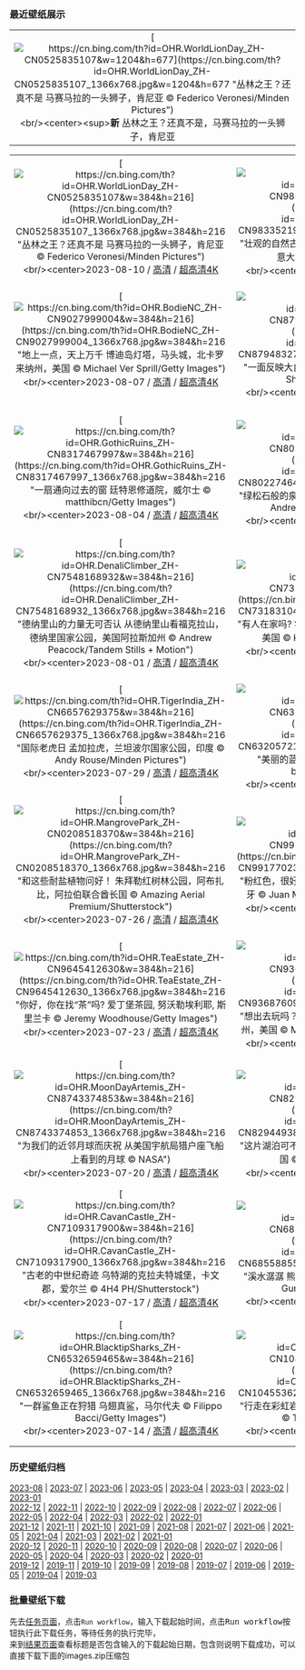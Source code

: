 ### 最近壁纸展示
||
|:---:|
|[![https://cn.bing.com/th?id=OHR.WorldLionDay_ZH-CN0525835107&w=1204&h=677](https://cn.bing.com/th?id=OHR.WorldLionDay_ZH-CN0525835107_1366x768.jpg&w=1204&h=677 "丛林之王？还真不是&#10;马赛马拉的一头狮子，肯尼亚&#10;© Federico Veronesi/Minden Pictures")](https://cn.bing.com/search?q=%e9%9d%9e%e6%b4%b2%e7%8b%ae&form=hpcapt&mkt=zh-cn&filters=HpDate:"20230809_1600")<br/><center><sup>**新**</sup>&nbsp;丛林之王？还真不是，马赛马拉的一头狮子，肯尼亚<center/>|

||||
|:---:|:---:|:---:|
|[![https://cn.bing.com/th?id=OHR.WorldLionDay_ZH-CN0525835107&w=384&h=216](https://cn.bing.com/th?id=OHR.WorldLionDay_ZH-CN0525835107_1366x768.jpg&w=384&h=216 "丛林之王？还真不是&#10;马赛马拉的一头狮子，肯尼亚&#10;© Federico Veronesi/Minden Pictures")](https://cn.bing.com/search?q=%e9%9d%9e%e6%b4%b2%e7%8b%ae&form=hpcapt&mkt=zh-cn&filters=HpDate:"20230809_1600")<br/><center>2023-08-10 / [高清](https://cn.bing.com/th?id=OHR.WorldLionDay_ZH-CN0525835107_1920x1200.jpg&w=1920&h=1200) / [超高清4K](https://cn.bing.com/th?id=OHR.WorldLionDay_ZH-CN0525835107_UHD.jpg&w=3840&h=2160)<center/>|[![https://cn.bing.com/th?id=OHR.PandiZucchero_ZH-CN9833521922&w=384&h=216](https://cn.bing.com/th?id=OHR.PandiZucchero_ZH-CN9833521922_1366x768.jpg&w=384&h=216 "壮观的自然古迹&#10;马苏阿的甜面包海蚀柱，撒丁岛，意大利&#10;© DaLiu/Getty Images")](https://cn.bing.com/search?q=%e6%92%92%e4%b8%81%e5%b2%9b&form=hpcapt&mkt=zh-cn&filters=HpDate:"20230808_1600")<br/><center>2023-08-09 / [高清](https://cn.bing.com/th?id=OHR.PandiZucchero_ZH-CN9833521922_1920x1200.jpg&w=1920&h=1200) / [超高清4K](https://cn.bing.com/th?id=OHR.PandiZucchero_ZH-CN9833521922_UHD.jpg&w=3840&h=2160)<center/>|[![https://cn.bing.com/th?id=OHR.LiQiu2023_ZH-CN9197909278&w=384&h=216](https://cn.bing.com/th?id=OHR.LiQiu2023_ZH-CN9197909278_1366x768.jpg&w=384&h=216 "恍若童话世界，胜似人间仙境&#10;五花海，阿坝九寨沟旅游景区，四川省，中国&#10;© Michael Ver Sprill/Getty Images")](https://cn.bing.com/search?q=%e4%b9%9d%e5%af%a8%e6%b2%9f%e4%ba%94%e8%8a%b1%e6%b5%b7&form=hpcapt&mkt=zh-cn&filters=HpDate:"20230807_1600")<br/><center>2023-08-08 / [高清](https://cn.bing.com/th?id=OHR.LiQiu2023_ZH-CN9197909278_1920x1200.jpg&w=1920&h=1200) / [超高清4K](https://cn.bing.com/th?id=OHR.LiQiu2023_ZH-CN9197909278_UHD.jpg&w=3840&h=2160)<center/>|
|[![https://cn.bing.com/th?id=OHR.BodieNC_ZH-CN9027999004&w=384&h=216](https://cn.bing.com/th?id=OHR.BodieNC_ZH-CN9027999004_1366x768.jpg&w=384&h=216 "地上一点，天上万千&#10;博迪岛灯塔，马头城，北卡罗来纳州，美国&#10;© Michael Ver Sprill/Getty Images")](https://cn.bing.com/search?q=%e5%8d%9a%e8%bf%aa%e5%b2%9b%e7%81%af%e5%a1%94&form=hpcapt&mkt=zh-cn&filters=HpDate:"20230806_1600")<br/><center>2023-08-07 / [高清](https://cn.bing.com/th?id=OHR.BodieNC_ZH-CN9027999004_1920x1200.jpg&w=1920&h=1200) / [超高清4K](https://cn.bing.com/th?id=OHR.BodieNC_ZH-CN9027999004_UHD.jpg&w=3840&h=2160)<center/>|[![https://cn.bing.com/th?id=OHR.NaganoPond_ZH-CN8794832798&w=384&h=216](https://cn.bing.com/th?id=OHR.NaganoPond_ZH-CN8794832798_1366x768.jpg&w=384&h=216 "一面反映大自然之美的镜子&#10;镜池，长野，日本&#10;© Shoji Fujita/Getty Images")](https://cn.bing.com/search?q=%e9%95%bf%e9%87%8e&form=hpcapt&mkt=zh-cn&filters=HpDate:"20230805_1600")<br/><center>2023-08-06 / [高清](https://cn.bing.com/th?id=OHR.NaganoPond_ZH-CN8794832798_1920x1200.jpg&w=1920&h=1200) / [超高清4K](https://cn.bing.com/th?id=OHR.NaganoPond_ZH-CN8794832798_UHD.jpg&w=3840&h=2160)<center/>|[![https://cn.bing.com/th?id=OHR.AtlanticPuffin_ZH-CN8523220989&w=384&h=216](https://cn.bing.com/th?id=OHR.AtlanticPuffin_ZH-CN8523220989_1366x768.jpg&w=384&h=216 "海鹦繁殖季&#10;大西洋海鹦，冰岛&#10;© Peter Hering/Minden Pictures")](https://cn.bing.com/search?q=%e5%a4%a7%e8%a5%bf%e6%b4%8b%e6%b5%b7%e9%b9%a6&form=hpcapt&mkt=zh-cn&filters=HpDate:"20230804_1600")<br/><center>2023-08-05 / [高清](https://cn.bing.com/th?id=OHR.AtlanticPuffin_ZH-CN8523220989_1920x1200.jpg&w=1920&h=1200) / [超高清4K](https://cn.bing.com/th?id=OHR.AtlanticPuffin_ZH-CN8523220989_UHD.jpg&w=3840&h=2160)<center/>|
|[![https://cn.bing.com/th?id=OHR.GothicRuins_ZH-CN8317467997&w=384&h=216](https://cn.bing.com/th?id=OHR.GothicRuins_ZH-CN8317467997_1366x768.jpg&w=384&h=216 "一扇通向过去的窗&#10;廷特恩修道院，威尔士&#10;© matthibcn/Getty Images")](https://cn.bing.com/search?q=%e5%a8%81%e5%b0%94%e5%a3%ab%e5%bb%b7%e7%89%b9%e6%81%a9%e4%bf%ae%e9%81%93%e9%99%a2&form=hpcapt&mkt=zh-cn&filters=HpDate:"20230803_1600")<br/><center>2023-08-04 / [高清](https://cn.bing.com/th?id=OHR.GothicRuins_ZH-CN8317467997_1920x1200.jpg&w=1920&h=1200) / [超高清4K](https://cn.bing.com/th?id=OHR.GothicRuins_ZH-CN8317467997_UHD.jpg&w=3840&h=2160)<center/>|[![https://cn.bing.com/th?id=OHR.ZelenciSprings_ZH-CN8022746409&w=384&h=216](https://cn.bing.com/th?id=OHR.ZelenciSprings_ZH-CN8022746409_1366x768.jpg&w=384&h=216 "绿松石般的泉水&#10;泽伦西自然保护区，斯洛文尼亚&#10;© Andrey Danilovich/Getty Images")](https://cn.bing.com/search?q=%e6%96%af%e6%b4%9b%e6%96%87%e5%b0%bc%e4%ba%9a%e6%b3%bd%e4%bc%a6%e8%a5%bf%e8%87%aa%e7%84%b6%e4%bf%9d%e6%8a%a4%e5%8c%ba&form=hpcapt&mkt=zh-cn&filters=HpDate:"20230802_1600")<br/><center>2023-08-03 / [高清](https://cn.bing.com/th?id=OHR.ZelenciSprings_ZH-CN8022746409_1920x1200.jpg&w=1920&h=1200) / [超高清4K](https://cn.bing.com/th?id=OHR.ZelenciSprings_ZH-CN8022746409_UHD.jpg&w=3840&h=2160)<center/>|[![https://cn.bing.com/th?id=OHR.CapitolButte_ZH-CN7707972988&w=384&h=216](https://cn.bing.com/th?id=OHR.CapitolButte_ZH-CN7707972988_1366x768.jpg&w=384&h=216 "大自然色调的调色板&#10;圆顶礁国家公园的砂岩山丘，犹他州，美国&#10;© Amazing Aerial Premium/Shutterstock")](https://cn.bing.com/search?q=%e5%9c%86%e9%a1%b6%e7%a4%81%e5%9b%bd%e5%ae%b6%e5%85%ac%e5%9b%ad&form=hpcapt&mkt=zh-cn&filters=HpDate:"20230801_1600")<br/><center>2023-08-02 / [高清](https://cn.bing.com/th?id=OHR.CapitolButte_ZH-CN7707972988_1920x1200.jpg&w=1920&h=1200) / [超高清4K](https://cn.bing.com/th?id=OHR.CapitolButte_ZH-CN7707972988_UHD.jpg&w=3840&h=2160)<center/>|
|[![https://cn.bing.com/th?id=OHR.DenaliClimber_ZH-CN7548168932&w=384&h=216](https://cn.bing.com/th?id=OHR.DenaliClimber_ZH-CN7548168932_1366x768.jpg&w=384&h=216 "德纳里山的力量无可否认&#10;从德纳里山看福克拉山，德纳里国家公园，美国阿拉斯加州&#10;© Andrew Peacock/Tandem Stills + Motion")](https://cn.bing.com/search?q=%e5%be%b7%e7%ba%b3%e9%87%8c%e5%b1%b1&form=hpcapt&mkt=zh-cn&filters=HpDate:"20230731_1600")<br/><center>2023-08-01 / [高清](https://cn.bing.com/th?id=OHR.DenaliClimber_ZH-CN7548168932_1920x1200.jpg&w=1920&h=1200) / [超高清4K](https://cn.bing.com/th?id=OHR.DenaliClimber_ZH-CN7548168932_UHD.jpg&w=3840&h=2160)<center/>|[![https://cn.bing.com/th?id=OHR.RockHouse_ZH-CN7318310409&w=384&h=216](https://cn.bing.com/th?id=OHR.RockHouse_ZH-CN7318310409_1366x768.jpg&w=384&h=216 "有人在家吗?&#10;霍金山州立公园的岩石屋，俄亥俄州，美国&#10;© Kenneth Keifer/Getty Images")](https://cn.bing.com/search?q=%e4%bf%84%e4%ba%a5%e4%bf%84%e5%b7%9e&form=hpcapt&mkt=zh-cn&filters=HpDate:"20230730_1600")<br/><center>2023-07-31 / [高清](https://cn.bing.com/th?id=OHR.RockHouse_ZH-CN7318310409_1920x1200.jpg&w=1920&h=1200) / [超高清4K](https://cn.bing.com/th?id=OHR.RockHouse_ZH-CN7318310409_UHD.jpg&w=3840&h=2160)<center/>|[![https://cn.bing.com/th?id=OHR.PalouseHills_ZH-CN6864015897&w=384&h=216](https://cn.bing.com/th?id=OHR.PalouseHills_ZH-CN6864015897_1366x768.jpg&w=384&h=216 "宛若仙境的帕卢斯田园&#10;帕卢斯的农田，华盛顿州，美国&#10;© EJ-J/Getty Images")](https://cn.bing.com/search?q=%e5%b8%95%e5%8d%a2%e6%96%af&form=hpcapt&mkt=zh-cn&filters=HpDate:"20230729_1600")<br/><center>2023-07-30 / [高清](https://cn.bing.com/th?id=OHR.PalouseHills_ZH-CN6864015897_1920x1200.jpg&w=1920&h=1200) / [超高清4K](https://cn.bing.com/th?id=OHR.PalouseHills_ZH-CN6864015897_UHD.jpg&w=3840&h=2160)<center/>|
|[![https://cn.bing.com/th?id=OHR.TigerIndia_ZH-CN6657629375&w=384&h=216](https://cn.bing.com/th?id=OHR.TigerIndia_ZH-CN6657629375_1366x768.jpg&w=384&h=216 "国际老虎日&#10;孟加拉虎，兰坦波尔国家公园，印度&#10;© Andy Rouse/Minden Pictures")](https://cn.bing.com/search?q=%e5%ad%9f%e5%8a%a0%e6%8b%89%e8%99%8e&form=hpcapt&mkt=zh-cn&filters=HpDate:"20230728_1600")<br/><center>2023-07-29 / [高清](https://cn.bing.com/th?id=OHR.TigerIndia_ZH-CN6657629375_1920x1200.jpg&w=1920&h=1200) / [超高清4K](https://cn.bing.com/th?id=OHR.TigerIndia_ZH-CN6657629375_UHD.jpg&w=3840&h=2160)<center/>|[![https://cn.bing.com/th?id=OHR.SanBlasIslands_ZH-CN6320572106&w=384&h=216](https://cn.bing.com/th?id=OHR.SanBlasIslands_ZH-CN6320572106_1366x768.jpg&w=384&h=216 "美丽的蓝色岛屿&#10;圣布拉斯群岛，巴拿马&#10;© bgremler/Shutterstock")](https://cn.bing.com/search?q=%e5%9c%a3%e5%b8%83%e6%8b%89%e6%96%af%e7%be%a4%e5%b2%9b&form=hpcapt&mkt=zh-cn&filters=HpDate:"20230727_1600")<br/><center>2023-07-28 / [高清](https://cn.bing.com/th?id=OHR.SanBlasIslands_ZH-CN6320572106_1920x1200.jpg&w=1920&h=1200) / [超高清4K](https://cn.bing.com/th?id=OHR.SanBlasIslands_ZH-CN6320572106_UHD.jpg&w=3840&h=2160)<center/>|[![https://cn.bing.com/th?id=OHR.ParisLouvre_ZH-CN0341884841&w=384&h=216](https://cn.bing.com/th?id=OHR.ParisLouvre_ZH-CN0341884841_1366x768.jpg&w=384&h=216 "凯旋的姿态&#10;卡鲁塞尔凯旋门和卢浮宫金字塔，巴黎，法国&#10;© Jon Hicks/Getty Images")](https://cn.bing.com/search?q=%e5%8d%a1%e9%b2%81%e5%a1%9e%e5%b0%94%e5%87%af%e6%97%8b%e9%97%a8&form=hpcapt&mkt=zh-cn&filters=HpDate:"20230726_1600")<br/><center>2023-07-27 / [高清](https://cn.bing.com/th?id=OHR.ParisLouvre_ZH-CN0341884841_1920x1200.jpg&w=1920&h=1200) / [超高清4K](https://cn.bing.com/th?id=OHR.ParisLouvre_ZH-CN0341884841_UHD.jpg&w=3840&h=2160)<center/>|
|[![https://cn.bing.com/th?id=OHR.MangrovePark_ZH-CN0208518370&w=384&h=216](https://cn.bing.com/th?id=OHR.MangrovePark_ZH-CN0208518370_1366x768.jpg&w=384&h=216 "和这些耐盐植物问好！&#10;朱拜勒红树林公园，阿布扎比，阿拉伯联合酋长国&#10;© Amazing Aerial Premium/Shutterstock")](https://cn.bing.com/search?q=%e7%ba%a2%e6%a0%91&form=hpcapt&mkt=zh-cn&filters=HpDate:"20230725_1600")<br/><center>2023-07-26 / [高清](https://cn.bing.com/th?id=OHR.MangrovePark_ZH-CN0208518370_1920x1200.jpg&w=1920&h=1200) / [超高清4K](https://cn.bing.com/th?id=OHR.MangrovePark_ZH-CN0208518370_UHD.jpg&w=3840&h=2160)<center/>|[![https://cn.bing.com/th?id=OHR.LasLagunas_ZH-CN9917702340&w=384&h=216](https://cn.bing.com/th?id=OHR.LasLagunas_ZH-CN9917702340_1366x768.jpg&w=384&h=216 "粉红色，很好看&#10;托雷维耶哈潟湖，阿利坎特，西班牙&#10;© Juan Maria Coy Vergara/Getty Images")](https://cn.bing.com/search?q=%e6%89%98%e9%9b%b7%e7%bb%b4%e8%80%b6%e5%93%88&form=hpcapt&mkt=zh-cn&filters=HpDate:"20230724_1600")<br/><center>2023-07-25 / [高清](https://cn.bing.com/th?id=OHR.LasLagunas_ZH-CN9917702340_1920x1200.jpg&w=1920&h=1200) / [超高清4K](https://cn.bing.com/th?id=OHR.LasLagunas_ZH-CN9917702340_UHD.jpg&w=3840&h=2160)<center/>|[![https://cn.bing.com/th?id=OHR.ZebraCousins_ZH-CN8159888859&w=384&h=216](https://cn.bing.com/th?id=OHR.ZebraCousins_ZH-CN8159888859_1366x768.jpg&w=384&h=216 "堂/表兄弟姐妹日&#10;斑马，塔兰吉雷国家公园，坦桑尼亚&#10;© cinoby/Getty Images")](https://cn.bing.com/search?q=%e6%96%91%e9%a9%ac&form=hpcapt&mkt=zh-cn&filters=HpDate:"20230723_1600")<br/><center>2023-07-24 / [高清](https://cn.bing.com/th?id=OHR.ZebraCousins_ZH-CN8159888859_1920x1200.jpg&w=1920&h=1200) / [超高清4K](https://cn.bing.com/th?id=OHR.ZebraCousins_ZH-CN8159888859_UHD.jpg&w=3840&h=2160)<center/>|
|[![https://cn.bing.com/th?id=OHR.TeaEstate_ZH-CN9645412630&w=384&h=216](https://cn.bing.com/th?id=OHR.TeaEstate_ZH-CN9645412630_1366x768.jpg&w=384&h=216 "你好，你在找“茶”吗?&#10;爱丁堡茶园, 努沃勒埃利耶, 斯里兰卡&#10;© Jeremy Woodhouse/Getty Images")](https://cn.bing.com/search?q=%e5%8a%aa%e6%b2%83%e5%8b%92%e5%9f%83%e5%88%a9%e8%80%b6&form=hpcapt&mkt=zh-cn&filters=HpDate:"20230722_1600")<br/><center>2023-07-23 / [高清](https://cn.bing.com/th?id=OHR.TeaEstate_ZH-CN9645412630_1920x1200.jpg&w=1920&h=1200) / [超高清4K](https://cn.bing.com/th?id=OHR.TeaEstate_ZH-CN9645412630_UHD.jpg&w=3840&h=2160)<center/>|[![https://cn.bing.com/th?id=OHR.HammockDay_ZH-CN9368760971&w=384&h=216](https://cn.bing.com/th?id=OHR.HammockDay_ZH-CN9368760971_1366x768.jpg&w=384&h=216 "想出去玩吗？&#10;在一棵秃柏树上吊床露营，佛罗里达州，美国&#10;© Mac Stone/Tandem Stills + Motion")](https://cn.bing.com/search?q=%e5%90%8a%e5%ba%8a%e9%9c%b2%e8%90%a5&form=hpcapt&mkt=zh-cn&filters=HpDate:"20230721_1600")<br/><center>2023-07-22 / [高清](https://cn.bing.com/th?id=OHR.HammockDay_ZH-CN9368760971_1920x1200.jpg&w=1920&h=1200) / [超高清4K](https://cn.bing.com/th?id=OHR.HammockDay_ZH-CN9368760971_UHD.jpg&w=3840&h=2160)<center/>|[![https://cn.bing.com/th?id=OHR.BridgeNorway_ZH-CN9063814637&w=384&h=216](https://cn.bing.com/th?id=OHR.BridgeNorway_ZH-CN9063814637_1366x768.jpg&w=384&h=216 "将散落的岛屿连接在一起&#10;斯托尔桑德特大桥，挪威&#10;© Morten Falch Sortland/Getty Images")](https://cn.bing.com/search?q=%e6%8c%aa%e5%a8%81%e6%96%af%e6%89%98%e5%b0%94%e6%a1%91%e5%be%b7%e7%89%b9%e5%a4%a7%e6%a1%a5&form=hpcapt&mkt=zh-cn&filters=HpDate:"20230720_1600")<br/><center>2023-07-21 / [高清](https://cn.bing.com/th?id=OHR.BridgeNorway_ZH-CN9063814637_1920x1200.jpg&w=1920&h=1200) / [超高清4K](https://cn.bing.com/th?id=OHR.BridgeNorway_ZH-CN9063814637_UHD.jpg&w=3840&h=2160)<center/>|
|[![https://cn.bing.com/th?id=OHR.MoonDayArtemis_ZH-CN8743374853&w=384&h=216](https://cn.bing.com/th?id=OHR.MoonDayArtemis_ZH-CN8743374853_1366x768.jpg&w=384&h=216 "为我们的近邻月球而庆祝&#10;从美国宇航局猎户座飞船上看到的月球&#10;© NASA")](https://cn.bing.com/search?q=%e6%9c%88%e7%90%83&form=hpcapt&mkt=zh-cn&filters=HpDate:"20230719_1600")<br/><center>2023-07-20 / [高清](https://cn.bing.com/th?id=OHR.MoonDayArtemis_ZH-CN8743374853_1920x1200.jpg&w=1920&h=1200) / [超高清4K](https://cn.bing.com/th?id=OHR.MoonDayArtemis_ZH-CN8743374853_UHD.jpg&w=3840&h=2160)<center/>|[![https://cn.bing.com/th?id=OHR.CrescentLake_ZH-CN8294493832&w=384&h=216](https://cn.bing.com/th?id=OHR.CrescentLake_ZH-CN8294493832_1366x768.jpg&w=384&h=216 "这片湖泊可不是海市蜃楼&#10;敦煌月牙泉，甘肃省，中国&#10;© R7 Photo/Shutterstock")](https://cn.bing.com/search?q=%e6%95%a6%e7%85%8c%e6%9c%88%e7%89%99%e6%b3%89&form=hpcapt&mkt=zh-cn&filters=HpDate:"20230718_1600")<br/><center>2023-07-19 / [高清](https://cn.bing.com/th?id=OHR.CrescentLake_ZH-CN8294493832_1920x1200.jpg&w=1920&h=1200) / [超高清4K](https://cn.bing.com/th?id=OHR.CrescentLake_ZH-CN8294493832_UHD.jpg&w=3840&h=2160)<center/>|[![https://cn.bing.com/th?id=OHR.BucerosBicornis_ZH-CN7795050230&w=384&h=216](https://cn.bing.com/th?id=OHR.BucerosBicornis_ZH-CN7795050230_1366x768.jpg&w=384&h=216 "这只鸟长着尖尖的嘴&#10;双角犀鸟，考艾国家公园，泰国&#10;© kajornyot wildlife photography/Shutterstock")](https://cn.bing.com/search?q=%e5%8f%8c%e8%a7%92%e7%8a%80%e9%b8%9f&form=hpcapt&mkt=zh-cn&filters=HpDate:"20230717_1600")<br/><center>2023-07-18 / [高清](https://cn.bing.com/th?id=OHR.BucerosBicornis_ZH-CN7795050230_1920x1200.jpg&w=1920&h=1200) / [超高清4K](https://cn.bing.com/th?id=OHR.BucerosBicornis_ZH-CN7795050230_UHD.jpg&w=3840&h=2160)<center/>|
|[![https://cn.bing.com/th?id=OHR.CavanCastle_ZH-CN7109317900&w=384&h=216](https://cn.bing.com/th?id=OHR.CavanCastle_ZH-CN7109317900_1366x768.jpg&w=384&h=216 "古老的中世纪奇迹&#10;乌特湖的克拉夫特城堡，卡文郡，爱尔兰&#10;© 4H4 PH/Shutterstock")](https://cn.bing.com/search?q=%e5%8d%a1%e6%96%87%e9%83%a1&form=hpcapt&mkt=zh-cn&filters=HpDate:"20230716_1600")<br/><center>2023-07-17 / [高清](https://cn.bing.com/th?id=OHR.CavanCastle_ZH-CN7109317900_1920x1200.jpg&w=1920&h=1200) / [超高清4K](https://cn.bing.com/th?id=OHR.CavanCastle_ZH-CN7109317900_UHD.jpg&w=3840&h=2160)<center/>|[![https://cn.bing.com/th?id=OHR.BearHoleBrook_ZH-CN6855885557&w=384&h=216](https://cn.bing.com/th?id=OHR.BearHoleBrook_ZH-CN6855885557_1366x768.jpg&w=384&h=216 "溪水潺潺&#10;熊洞溪，卡茨基尔山脉，纽约，美国&#10;© GummyBone/Getty Images")](https://cn.bing.com/search?q=%e5%8d%a1%e8%8c%a8%e5%9f%ba%e5%b0%94%e5%b1%b1%e8%84%89&form=hpcapt&mkt=zh-cn&filters=HpDate:"20230715_1600")<br/><center>2023-07-16 / [高清](https://cn.bing.com/th?id=OHR.BearHoleBrook_ZH-CN6855885557_1920x1200.jpg&w=1920&h=1200) / [超高清4K](https://cn.bing.com/th?id=OHR.BearHoleBrook_ZH-CN6855885557_UHD.jpg&w=3840&h=2160)<center/>|[![https://cn.bing.com/th?id=OHR.CastelmazzanoSunrise_ZH-CN6733875019&w=384&h=216](https://cn.bing.com/th?id=OHR.CastelmazzanoSunrise_ZH-CN6733875019_1366x768.jpg&w=384&h=216 "明信片般完美的风景&#10;卡斯泰尔梅扎诺，意大利&#10;© Rudy Balasko/Shutterstock")](https://cn.bing.com/search?q=%e6%84%8f%e5%a4%a7%e5%88%a9%e5%8d%a1%e6%96%af%e6%b3%b0%e5%b0%94%e6%a2%85%e6%89%8e%e8%af%ba&form=hpcapt&mkt=zh-cn&filters=HpDate:"20230714_1600")<br/><center>2023-07-15 / [高清](https://cn.bing.com/th?id=OHR.CastelmazzanoSunrise_ZH-CN6733875019_1920x1200.jpg&w=1920&h=1200) / [超高清4K](https://cn.bing.com/th?id=OHR.CastelmazzanoSunrise_ZH-CN6733875019_UHD.jpg&w=3840&h=2160)<center/>|
|[![https://cn.bing.com/th?id=OHR.BlacktipSharks_ZH-CN6532659465&w=384&h=216](https://cn.bing.com/th?id=OHR.BlacktipSharks_ZH-CN6532659465_1366x768.jpg&w=384&h=216 "一群鲨鱼正在狩猎&#10;乌翅真鲨，马尔代夫&#10;© Filippo Bacci/Getty Images")](https://cn.bing.com/search?q=%e9%a9%ac%e5%b0%94%e4%bb%a3%e5%a4%ab%e4%b9%8c%e7%bf%85%e7%9c%9f%e9%b2%a8&form=hpcapt&mkt=zh-cn&filters=HpDate:"20230713_1600")<br/><center>2023-07-14 / [高清](https://cn.bing.com/th?id=OHR.BlacktipSharks_ZH-CN6532659465_1920x1200.jpg&w=1920&h=1200) / [超高清4K](https://cn.bing.com/th?id=OHR.BlacktipSharks_ZH-CN6532659465_UHD.jpg&w=3840&h=2160)<center/>|[![https://cn.bing.com/th?id=OHR.ZhangyeGeopark_ZH-CN1045536243&w=384&h=216](https://cn.bing.com/th?id=OHR.ZhangyeGeopark_ZH-CN1045536243_1366x768.jpg&w=384&h=216 "行走在彩虹岩石上&#10;张掖国家地质公园，甘肃，中国&#10;© TONNAJA/Getty Images")](https://cn.bing.com/search?q=%e5%bc%a0%e6%8e%96%e5%9b%bd%e5%ae%b6%e5%9c%b0%e8%b4%a8%e5%85%ac%e5%9b%ad&form=hpcapt&mkt=zh-cn&filters=HpDate:"20230712_1600")<br/><center>2023-07-13 / [高清](https://cn.bing.com/th?id=OHR.ZhangyeGeopark_ZH-CN1045536243_1920x1200.jpg&w=1920&h=1200) / [超高清4K](https://cn.bing.com/th?id=OHR.ZhangyeGeopark_ZH-CN1045536243_UHD.jpg&w=3840&h=2160)<center/>|[![https://cn.bing.com/th?id=OHR.NakupendaBeach_ZH-CN7913805608&w=384&h=216](https://cn.bing.com/th?id=OHR.NakupendaBeach_ZH-CN7913805608_1366x768.jpg&w=384&h=216 "世界上最独特的海滩？&#10;“我爱你”海滩自然保护区的沙洲，桑给巴尔，坦桑尼亚&#10;© Lubos Paukeje/Alamy")](https://cn.bing.com/search?q=%e5%9d%a6%e6%a1%91%e5%b0%bc%e4%ba%9a%e6%a1%91%e7%bb%99%e5%b7%b4%e5%b0%94&form=hpcapt&mkt=zh-cn&filters=HpDate:"20230711_1600")<br/><center>2023-07-12 / [高清](https://cn.bing.com/th?id=OHR.NakupendaBeach_ZH-CN7913805608_1920x1200.jpg&w=1920&h=1200) / [超高清4K](https://cn.bing.com/th?id=OHR.NakupendaBeach_ZH-CN7913805608_UHD.jpg&w=3840&h=2160)<center/>|


### 历史壁纸归档
[2023-08](views/2023/2023-08.md) | [2023-07](views/2023/2023-07.md) | [2023-06](views/2023/2023-06.md) | [2023-05](views/2023/2023-05.md) | [2023-04](views/2023/2023-04.md) | [2023-03](views/2023/2023-03.md) | [2023-02](views/2023/2023-02.md) | [2023-01](views/2023/2023-01.md)  
[2022-12](views/2022/2022-12.md) | [2022-11](views/2022/2022-11.md) | [2022-10](views/2022/2022-10.md) | [2022-09](views/2022/2022-09.md) | [2022-08](views/2022/2022-08.md) | [2022-07](views/2022/2022-07.md) | [2022-06](views/2022/2022-06.md) | [2022-05](views/2022/2022-05.md) | [2022-04](views/2022/2022-04.md) | [2022-03](views/2022/2022-03.md) | [2022-02](views/2022/2022-02.md) | [2022-01](views/2022/2022-01.md)  
[2021-12](views/2021/2021-12.md) | [2021-11](views/2021/2021-11.md) | [2021-10](views/2021/2021-10.md) | [2021-09](views/2021/2021-09.md) | [2021-08](views/2021/2021-08.md) | [2021-07](views/2021/2021-07.md) | [2021-06](views/2021/2021-06.md) | [2021-05](views/2021/2021-05.md) | [2021-04](views/2021/2021-04.md) | [2021-03](views/2021/2021-03.md) | [2021-02](views/2021/2021-02.md) | [2021-01](views/2021/2021-01.md)  
[2020-12](views/2020/2020-12.md) | [2020-11](views/2020/2020-11.md) | [2020-10](views/2020/2020-10.md) | [2020-09](views/2020/2020-09.md) | [2020-08](views/2020/2020-08.md) | [2020-07](views/2020/2020-07.md) | [2020-06](views/2020/2020-06.md) | [2020-05](views/2020/2020-05.md) | [2020-04](views/2020/2020-04.md) | [2020-03](views/2020/2020-03.md) | [2020-02](views/2020/2020-02.md) | [2020-01](views/2020/2020-01.md)  
[2019-12](views/2019/2019-12.md) | [2019-11](views/2019/2019-11.md) | [2019-10](views/2019/2019-10.md) | [2019-09](views/2019/2019-09.md) | [2019-08](views/2019/2019-08.md) | [2019-07](views/2019/2019-07.md) | [2019-06](views/2019/2019-06.md) | [2019-05](views/2019/2019-05.md) | [2019-04](views/2019/2019-04.md) | [2019-03](views/2019/2019-03.md)


### 批量壁纸下载
先去[任务页面](https://github.com/wefashe/image-save/actions/workflows/mydown.yml)，点击`Run workflow`，输入下载起始时间，点击<kbd>Run workflow</kbd>按钮执行此下载任务，等待任务的执行完毕，  
来到[结果页面](https://github.com/wefashe/image-save/releases/tag/down_zip_tag)查看标题是否包含输入的下载起始日期，包含则说明下载成功，可以直接下载下面的images.zip压缩包  
